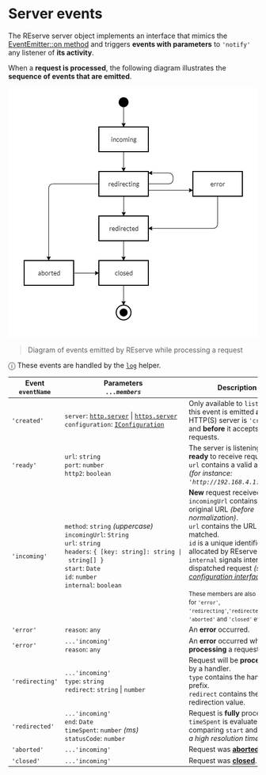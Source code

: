 # Server events

The REserve server object implements an interface that mimics the [EventEmitter::on method](https://nodejs.org/api/events.html#emitteroneventname-listener) and triggers **events with parameters** to `'notify'` any listener of **its activity**.

When a **request is processed**, the following diagram illustrates the **sequence of events that are emitted**.

![Events TAM State Diagram](events_state.png)

> Diagram of events emitted by REserve while processing a request

ⓘ These events are handled by the [`log`](log.md) helper.

| Event<br>`eventName`| Parameters<br>_`...members`_ | Description |
|---|---|---|
| `'created'` | `server`: [`http.server`](https://nodejs.org/api/http.html#http_class_http_server) \| [`https.server`](https://nodejs.org/api/https.html#https_class_https_server)<br>`configuration`: [`IConfiguration`](iconfiguration.md) | Only available to `listeners`, this event is emitted **after** the HTTP(S) server is `'created'` and **before** it accepts requests.
| `'ready'` | `url`: `string`<br>`port`: `number`<br>`http2`: `boolean` | The server is listening and **ready** to receive requests.<br>`url` contains a valid address *(for instance: `'http://192.168.4.1:8080/'`)*.
| `'incoming'` | `method`: `string` *(uppercase)*<br>`incomingUrl`: `String`<br>`url`: `string`<br>`headers`: `{ [key: string]: string \| string[] }`<br>`start`: `Date`<br>`id`: `number`<br>`internal`: `boolean` | **New** request received.<br>`incomingUrl` contains the original URL *(before normalization)*.<br>`url` contains the URL to be matched.<br>`id` is a unique identifier allocated by REserve.<br>`internal` signals internally dispatched request *(see [configuration interface](iconfiguration.md#async-dispatch-request-response)*).<br><br><small>These members are also available for `'error'`, `'redirecting'`,`'redirected'`, `'aborted'` and `'closed'` events.</small>|
| `'error'` | `reason`: `any` | An **error** occurred. |
| `'error'` | `...'incoming'`<br>`reason`: `any` | An **error** occurred while **processing** a request. |
| `'redirecting'` | `...'incoming'`<br>`type`: `string`<br>`redirect`: `string` \| `number` | Request will be **processed** by a handler.<br>`type` contains the handler prefix.<br>`redirect` contains the redirection value. |
| `'redirected'` | `...'incoming'`<br>`end`: `Date`<br>`timeSpent`: `number` *(ms)*<br>`statusCode`: `number` | Request is **fully** processed.<br>`timeSpent` is evaluated by comparing `start` and `end` *(not a high resolution timer)*. |
| `'aborted'` | `...'incoming'` | Request was **[aborted](https://nodejs.org/api/http.html#http_event_aborted)**. |
| `'closed'` | `...'incoming'` | Request was **[closed](https://nodejs.org/api/http.html#http_event_close_2)**. |
